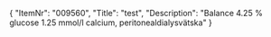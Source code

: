 {
  "ItemNr": "009560",
  "Title": "test",
  "Description": "Balance 4.25 % glucose 1.25 mmol/l calcium, peritonealdialysvätska"
}